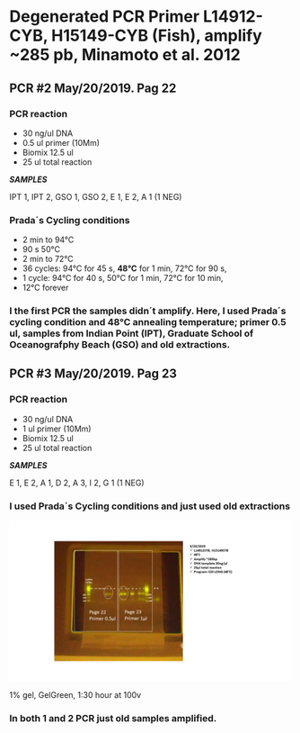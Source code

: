 Degenerated PCR Primer L14912-CYB, H15149-CYB (Fish), amplify **~285 pb**, Minamoto et al. 2012
===============================================================================================

**PCR \#2 May/20/2019. Pag 22**
-------------------------------

### **PCR reaction**

-   30 ng/ul DNA
-   0.5 ul primer (10Mm)
-   Biomix 12.5 ul
-   25 ul total reaction

***SAMPLES***

IPT 1, IPT 2, GSO 1, GSO 2, E 1, E 2, A 1 (1 NEG)

### **Prada´s Cycling conditions**

-   2 min to 94°C
-   90 s 50°C
-   2 min to 72°C
-   36 cycles: 94°C for 45 s, **48°C** for 1 min, 72°C for 90 s,
-   1 cycle: 94°C for 40 s, 50°C for 1 min, 72°C for 10 min,
-   12°C forever

### I the first PCR the samples didn´t amplify. Here, I used Prada´s cycling condition and 48°C annealing temperature; primer 0.5 ul, samples from Indian Point (IPT), Graduate School of Oceanografphy Beach (GSO) and old extractions.

**PCR \#3 May/20/2019. Pag 23**
-------------------------------

### **PCR reaction**

-   30 ng/ul DNA
-   1 ul primer (10Mm)
-   Biomix 12.5 ul
-   25 ul total reaction

***SAMPLES***

E 1, E 2, A 1, D 2, A 3, I 2, G 1 (1 NEG)

### I used Prada\`s Cycling conditions and just used old extractions

![image](/images/PCR%20CYB-MAY%2020%202019_p22-23.png)

1% gel, GelGreen, 1:30 hour at 100v

### In both 1 and 2 PCR just old samples amplified.
